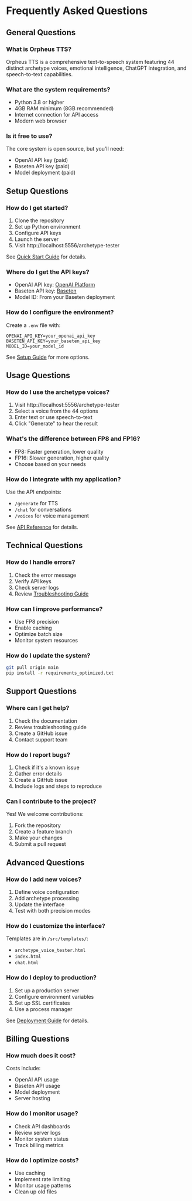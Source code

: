 # Frequently Asked Questions

## General Questions

### What is Orpheus TTS?
Orpheus TTS is a comprehensive text-to-speech system featuring 44 distinct archetype voices, emotional intelligence, ChatGPT integration, and speech-to-text capabilities.

### What are the system requirements?
- Python 3.8 or higher
- 4GB RAM minimum (8GB recommended)
- Internet connection for API access
- Modern web browser

### Is it free to use?
The core system is open source, but you'll need:
- OpenAI API key (paid)
- Baseten API key (paid)
- Model deployment (paid)

## Setup Questions

### How do I get started?
1. Clone the repository
2. Set up Python environment
3. Configure API keys
4. Launch the server
5. Visit http://localhost:5556/archetype-tester

See [Quick Start Guide](QUICK_START.md) for details.

### Where do I get the API keys?
- OpenAI API key: [OpenAI Platform](https://platform.openai.com)
- Baseten API key: [Baseten](https://baseten.co)
- Model ID: From your Baseten deployment

### How do I configure the environment?
Create a `.env` file with:
```env
OPENAI_API_KEY=your_openai_api_key
BASETEN_API_KEY=your_baseten_api_key
MODEL_ID=your_model_id
```

See [Setup Guide](SETUP_GUIDE.md) for more options.

## Usage Questions

### How do I use the archetype voices?
1. Visit http://localhost:5556/archetype-tester
2. Select a voice from the 44 options
3. Enter text or use speech-to-text
4. Click "Generate" to hear the result

### What's the difference between FP8 and FP16?
- FP8: Faster generation, lower quality
- FP16: Slower generation, higher quality
- Choose based on your needs

### How do I integrate with my application?
Use the API endpoints:
- `/generate` for TTS
- `/chat` for conversations
- `/voices` for voice management

See [API Reference](API_REFERENCE.md) for details.

## Technical Questions

### How do I handle errors?
1. Check the error message
2. Verify API keys
3. Check server logs
4. Review [Troubleshooting Guide](TROUBLESHOOTING.md)

### How can I improve performance?
- Use FP8 precision
- Enable caching
- Optimize batch size
- Monitor system resources

### How do I update the system?
```bash
git pull origin main
pip install -r requirements_optimized.txt
```

## Support Questions

### Where can I get help?
1. Check the documentation
2. Review troubleshooting guide
3. Create a GitHub issue
4. Contact support team

### How do I report bugs?
1. Check if it's a known issue
2. Gather error details
3. Create a GitHub issue
4. Include logs and steps to reproduce

### Can I contribute to the project?
Yes! We welcome contributions:
1. Fork the repository
2. Create a feature branch
3. Make your changes
4. Submit a pull request

## Advanced Questions

### How do I add new voices?
1. Define voice configuration
2. Add archetype processing
3. Update the interface
4. Test with both precision modes

### How do I customize the interface?
Templates are in `/src/templates/`:
- `archetype_voice_tester.html`
- `index.html`
- `chat.html`

### How do I deploy to production?
1. Set up a production server
2. Configure environment variables
3. Set up SSL certificates
4. Use a process manager

See [Deployment Guide](PUT_DEPLOYMENT_TO_SLEEP.md) for details.

## Billing Questions

### How much does it cost?
Costs include:
- OpenAI API usage
- Baseten API usage
- Model deployment
- Server hosting

### How do I monitor usage?
- Check API dashboards
- Review server logs
- Monitor system status
- Track billing metrics

### How do I optimize costs?
- Use caching
- Implement rate limiting
- Monitor usage patterns
- Clean up old files 
